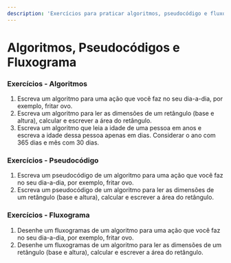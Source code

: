 ```yaml
---
description: 'Exercícios para praticar algoritmos, pseudocódigo e fluxograma'
---
```


# Algoritmos, Pseudocódigos e Fluxograma

### Exercícios - Algoritmos

1. Escreva um algoritmo para uma ação que você faz no seu dia-a-dia, por exemplo, fritar ovo.
2. Escreva um algoritmo para ler as dimensões de um retângulo \(base e altura\), calcular e escrever a área do retângulo.
3. Escreva um algoritmo que leia a idade de uma pessoa em anos e escreva a idade dessa pessoa  apenas em dias. Considerar o ano com 365 dias e mês com 30 dias.

### Exercícios - Pseudocódigo 

1. Escreva um pseudocódigo de um algoritmo para uma ação que você faz no seu dia-a-dia, por exemplo, fritar ovo.
2. Escreva um pseudocódigo de um algoritmo para ler as dimensões de um retângulo \(base e altura\), calcular e escrever a área do retângulo.

### Exercícios - Fluxograma

1. Desenhe um fluxogramas de um algoritmo para uma ação que você faz no seu dia-a-dia, por exemplo, fritar ovo.
2. Desenhe um fluxogramas de um algoritmo para ler as dimensões de um retângulo \(base e altura\), calcular e escrever a área do retângulo.



  

